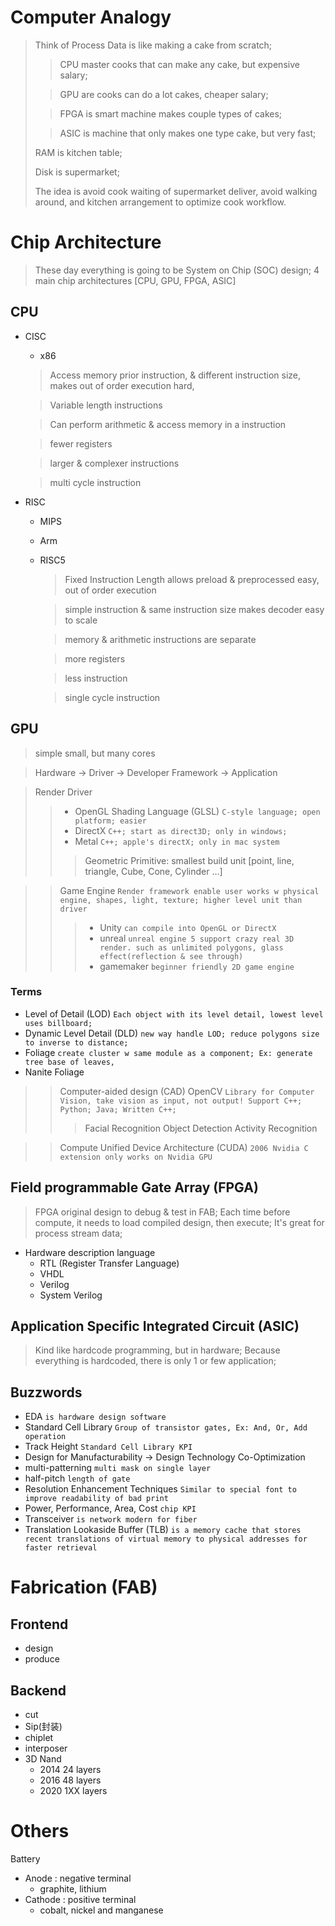 # Computer Analogy
> Think of Process Data is like making a cake from scratch; 
> > CPU master cooks that can make any cake, but expensive salary; 
> 
> > GPU are cooks can do a lot cakes, cheaper salary;
> 
> > FPGA is smart machine makes couple types of cakes;
> 
> > ASIC is machine that only makes one type cake, but very fast; 
> 
> RAM is kitchen table; 
> 
> Disk is supermarket; 
> 
> The idea is avoid cook waiting of supermarket deliver, avoid walking around, and kitchen arrangement to optimize cook workflow.

# Chip Architecture
> These day everything is going to be System on Chip (SOC) design; 4 main chip architectures [CPU, GPU, FPGA, ASIC]
## CPU
  - CISC
    - x86
    > Access memory prior instruction, & different instruction size, makes out of order execution hard, 

    > Variable length instructions

    > Can perform arithmetic & access memory in a instruction

    > fewer registers

    > larger & complexer instructions

    > multi cycle instruction
  - RISC
    - MIPS
    - Arm
    - RISC5
      > Fixed Instruction Length allows preload & preprocessed easy, out of order execution 

      > simple instruction & same instruction size makes decoder easy to scale

      > memory & arithmetic instructions are separate

      > more registers

      > less instruction

      > single cycle instruction
## GPU
> simple small, but many cores

> Hardware -> Driver -> Developer Framework -> Application

> Render Driver
>> - OpenGL Shading Language (GLSL) `C-style language; open platform; easier`
>> - DirectX `C++; start as direct3D; only in windows;`
>> - Metal `C++; apple's directX; only in mac system`
>>> Geometric Primitive: smallest build unit [point, line, triangle, Cube, Cone, Cylinder ...]

>> Game Engine `Render framework enable user works w physical engine, shapes, light, texture; higher level unit than driver`
>>> - Unity `can compile into OpenGL or DirectX`
>>> - unreal `unreal engine 5 support crazy real 3D render. such as unlimited polygons, glass effect(reflection & see through)`
>>> - gamemaker `beginner friendly 2D game engine`

### Terms
- Level of Detail (LOD) `Each object with its level detail, lowest level uses billboard;`
- Dynamic Level Detail (DLD) `new way handle LOD; reduce polygons size to inverse to distance;`
- Foliage `create cluster w same module as a component; Ex: generate tree base of leaves,`
- Nanite Foliage

>> Computer-aided design (CAD) 
>> OpenCV `Library for Computer Vision, take vision as input, not output! Support C++; Python; Java; Written C++;`
>>> Facial Recognition
>>> Object Detection
>>> Activity Recognition

>> Compute Unified Device Architecture (CUDA) `2006 Nvidia C extension only works on Nvidia GPU`

## Field programmable Gate Array (FPGA)
> FPGA original design to debug & test in FAB; Each time before compute, it needs to load compiled design, then execute; It's great for process stream data;
- Hardware description language
  - RTL (Register Transfer Language)
  - VHDL
  - Verilog
  - System Verilog
## Application Specific Integrated Circuit (ASIC)
> Kind like hardcode programming, but in hardware; Because everything is hardcoded, there is only 1 or few application;

## Buzzwords
- EDA `is hardware design software`
- Standard Cell Library `Group of transistor gates, Ex: And, Or, Add operation`
- Track Height `Standard Cell Library KPI`
- Design for Manufacturability -> Design Technology Co-Optimization
- multi-patterning `multi mask on single layer`
- half-pitch `length of gate`
- Resolution Enhancement Techniques `Similar to special font to improve readability of bad print`
- Power, Performance, Area, Cost `chip KPI`
- Transceiver `is network modern for fiber`
- Translation Lookaside Buffer (TLB) `is a memory cache that stores recent translations of virtual memory to physical addresses for faster retrieval`

# Fabrication (FAB)
## Frontend
  - design
  - produce
## Backend
  - cut
  - Sip(封装)
  - chiplet
  - interposer
  - 3D Nand
    - 2014 24 layers
    - 2016 48 layers
    - 2020 1XX layers

# Others
Battery
- Anode : negative terminal
  - graphite, lithium
- Cathode : positive terminal
  - cobalt, nickel and manganese